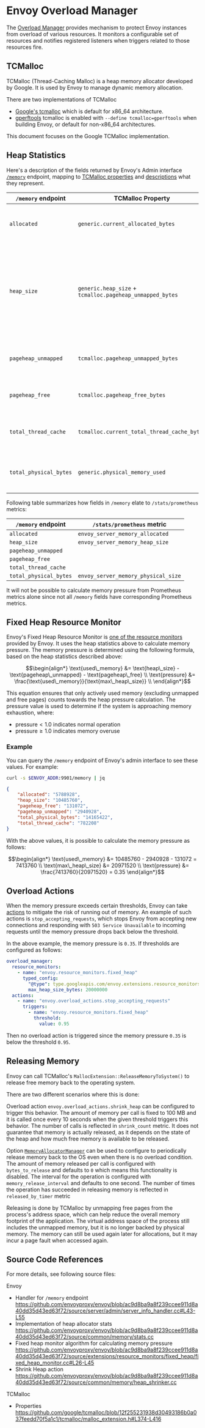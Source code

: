 # Envoy Overload Manager

The [Overload Manager](https://www.envoyproxy.io/docs/envoy/latest/configuration/operations/overload_manager/overload_manager) provides mechanism to protect Envoy instances from overload of various resources.
It monitors a configurable set of resources and notifies registered listeners when triggers related to those resources fire.

## TCMalloc

TCMalloc (Thread-Caching Malloc) is a heap memory allocator developed by Google.
It is used by Envoy to manage dynamic memory allocation.

There are two implementations of TCMalloc

- [Google's tcmalloc](https://github.com/google/tcmalloc/tree/master) which is default for x86_64 architecture.
- [gperftools](https://github.com/gperftools/gperftools) tcmalloc is enabled with `--define tcmalloc=gperftools` when building Envoy, or default for non-x86_64 architectures.

This document focuses on the Google TCMalloc implementation.

## Heap Statistics

Here's a description of the fields returned by Envoy's Admin interface [`/memory`](https://www.envoyproxy.io/docs/envoy/latest/operations/admin#get--memory) endpoint, mapping to [TCMalloc properties](https://github.com/google/tcmalloc/blob/12f255231938d30493186b0a037feedd70f5a1c1/tcmalloc/malloc_extension.h#L374-L416) and [descriptions](https://www.envoyproxy.io/docs/envoy/latest/api-v3/admin/v3/memory.proto.html) what they represent.

| `/memory` endpoint     | TCMalloc Property                                        | Description                                                                                        |
| ---------------------- | -------------------------------------------------------- | -------------------------------------------------------------------------------------------------- |
| `allocated`            | `generic.current_allocated_bytes`                        | Memory currently allocated by the heap for Envoy.                                                  |
| `heap_size`            | `generic.heap_size` + `tcmalloc.pageheap_unmapped_bytes` | Total size of heap (not necessarily used at the moment) including both mapped and unmapped memory. |
| `pageheap_unmapped`    | `tcmalloc.pageheap_unmapped_bytes`                       | Memory that is released back to the OS.                                                            |
| `pageheap_free`        | `tcmalloc.pageheap_free_bytes`                           | Memory that is free in the page heap.                                                              |
| `total_thread_cache`   | `tcmalloc.current_total_thread_cache_bytes`              | Memory held in thread-local caches.                                                                |
| `total_physical_bytes` | `generic.physical_memory_used`                           | Total physical memory used by the process.                                                         |

Following table summarizes how fields in `/memory` elate to `/stats/prometheus` metrics:

| `/memory` endpoint     | `/stats/prometheus` metric          |
| ---------------------- | ----------------------------------- |
| `allocated`            | `envoy_server_memory_allocated`     |
| `heap_size`            | `envoy_server_memory_heap_size`     |
| `pageheap_unmapped`    |                                     |
| `pageheap_free`        |                                     |
| `total_thread_cache`   |                                     |
| `total_physical_bytes` | `envoy_server_memory_physical_size` |

It will not be possible to calculate memory pressure from Prometheus metrics alone since not all `/memory` fields have corresponding Prometheus metrics.

## Fixed Heap Resource Monitor

Envoy's Fixed Heap Resource Monitor is [one of the resource monitors](https://www.envoyproxy.io/docs/envoy/latest/api-v3/config/resource_monitor/resource_monitor#v3-config-resource-monitors) provided by Envoy.
It uses the heap statistics above to calculate memory pressure.
The memory pressure is determined using the following formula, based on the heap statistics described above:

```math
\begin{align*}
    \text{used\_memory} &= \text{heap\_size} - \text{pageheap\_unmapped} - \text{pageheap\_free} \\
    \text{pressure} &= \frac{\text{used\_memory}}{\text{max\_heap\_size}} \\
\end{align*}
```

This equation ensures that only actively used memory (excluding unmapped and free pages) counts towards the heap pressure calculation. The pressure value is used to determine if the system is approaching memory exhaustion, where:

- $\text{pressure} < 1.0$ indicates normal operation
- $\text{pressure} \geq 1.0$ indicates memory overuse


### Example

You can query the `/memory` endpoint of Envoy's admin interface to see these values. For example:

```bash
curl -s $ENVOY_ADDR:9901/memory | jq
```

```json
{
    "allocated": "5788928",
    "heap_size": "10485760",
    "pageheap_free": "131072",
    "pageheap_unmapped": "2940928",
    "total_physical_bytes": "14165422",
    "total_thread_cache": "782208"
}
```

With the above values, it is possible to calculate the memory pressure as follows:

```math
\begin{align*}
    \text{used\_memory} &= 10485760 - 2940928 - 131072 = 7413760 \\
    \text{max\_heap\_size} &= 20971520 \\
    \text{pressure} &= \frac{7413760}{20971520} = 0.35
\end{align*}
```


## Overload Actions

When the memory pressure exceeds certain thresholds, Envoy can take [actions](https://www.envoyproxy.io/docs/envoy/latest/configuration/operations/overload_manager/overload_manager#overload-actions) to mitigate the risk of running out of memory.
An example of such actions is `stop_accepting_requests`, which stops Envoy from accepting new connections and responding with `503 Service Unavailable` to incoming requests until the memory pressure drops back below the threshold.


In the above example, the memory pressure is `0.35`.
If thresholds are configured as follows:

```yaml
overload_manager:
  resource_monitors:
    - name: "envoy.resource_monitors.fixed_heap"
      typed_config:
        "@type": type.googleapis.com/envoy.extensions.resource_monitors.fixed_heap.v3.FixedHeapConfig
        max_heap_size_bytes: 20000000
  actions:
    - name: "envoy.overload_actions.stop_accepting_requests"
      triggers:
        - name: "envoy.resource_monitors.fixed_heap"
          threshold:
            value: 0.95
```

Then no overload action is triggered since the memory pressure `0.35` is below the threshold `0.95`.


## Releasing Memory

Envoy can call TCMalloc's `MallocExtension::ReleaseMemoryToSystem()` to release free memory back to the operating system.

There are two different scenarios where this is done:

Overload action `envoy.overload_actions.shrink_heap` can be configured to trigger this behavior.
The amount of memory per call is fixed to 100 MB and it is called once every 10 seconds when the given threshold triggers this behavior.
The number of calls is reflected in `shrink_count` metric.
It does not guarantee that memory is actually released, as it depends on the state of the heap and how much free memory is available to be released.

Option [`MemoryAllocatorManager`](https://www.envoyproxy.io/docs/envoy/latest/api-v3/config/bootstrap/v3/bootstrap.proto#config-bootstrap-v3-memoryallocatormanager) can be used to configure to periodically release memory back to the OS even when there is no overload condition.
The amount of memory released per call is configured with `bytes_to_release` and defaults to `0` which means this functionality is disabled.
The interval for the operation is configured with `memory_release_interval` and defaults to one second.
The number of times the operation has succeeded in releasing memory is reflected in `released_by_timer` metric

Releasing is done by TCMalloc by unmapping free pages from the process's address space, which can help reduce the overall memory footprint of the application.
The virtual address space of the process still includes the unmapped memory, but it is no longer backed by physical memory.
The memory can still be used again later for allocations, but it may incur a page fault when accessed again.

## Source Code References

For more details, see following source files:

Envoy

- Handler for `/memory` endpoint https://github.com/envoyproxy/envoy/blob/ac9d8ba9a8f239ccee911d8a40dd35d43ed63f72/source/server/admin/server_info_handler.cc#L43-L55
- Implementation of heap allocator stats https://github.com/envoyproxy/envoy/blob/ac9d8ba9a8f239ccee911d8a40dd35d43ed63f72/source/common/memory/stats.cc
- Fixed heap monitor algorithm for calculating memory pressure https://github.com/envoyproxy/envoy/blob/ac9d8ba9a8f239ccee911d8a40dd35d43ed63f72/source/extensions/resource_monitors/fixed_heap/fixed_heap_monitor.cc#L26-L45
- Shrink Heap action
  https://github.com/envoyproxy/envoy/blob/ac9d8ba9a8f239ccee911d8a40dd35d43ed63f72/source/common/memory/heap_shrinker.cc

TCMalloc

- Properties https://github.com/google/tcmalloc/blob/12f255231938d30493186b0a037feedd70f5a1c1/tcmalloc/malloc_extension.h#L374-L416
